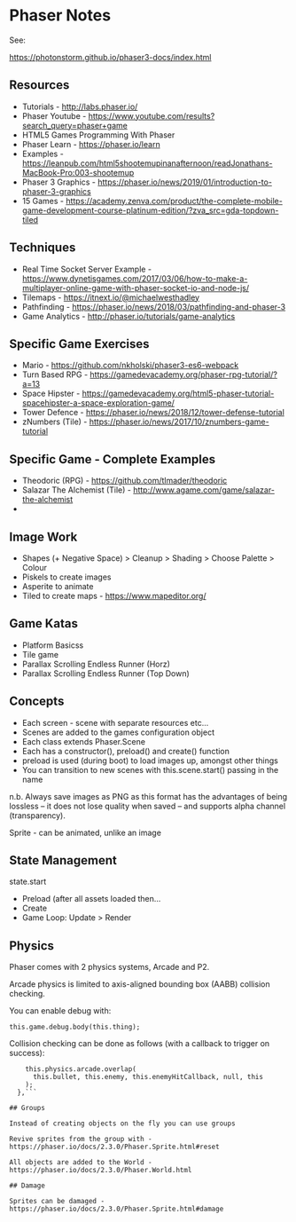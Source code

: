 # Phaser Notes

See: 

https://photonstorm.github.io/phaser3-docs/index.html

## Resources

* Tutorials - http://labs.phaser.io/
* Phaser Youtube - https://www.youtube.com/results?search_query=phaser+game
* HTML5 Games Programming With Phaser 
* Phaser Learn - https://phaser.io/learn
* Examples - https://leanpub.com/html5shootemupinanafternoon/readJonathans-MacBook-Pro:003-shootemup
* Phaser 3 Graphics - https://phaser.io/news/2019/01/introduction-to-phaser-3-graphics
* 15 Games - https://academy.zenva.com/product/the-complete-mobile-game-development-course-platinum-edition/?zva_src=gda-topdown-tiled


## Techniques

* Real Time Socket Server Example - https://www.dynetisgames.com/2017/03/06/how-to-make-a-multiplayer-online-game-with-phaser-socket-io-and-node-js/
* Tilemaps - https://itnext.io/@michaelwesthadley
* Pathfinding - https://phaser.io/news/2018/03/pathfinding-and-phaser-3
* Game Analytics - http://phaser.io/tutorials/game-analytics

## Specific Game Exercises

* Mario - https://github.com/nkholski/phaser3-es6-webpack
* Turn Based RPG - https://gamedevacademy.org/phaser-rpg-tutorial/?a=13
* Space Hipster - https://gamedevacademy.org/html5-phaser-tutorial-spacehipster-a-space-exploration-game/
* Tower Defence - https://phaser.io/news/2018/12/tower-defense-tutorial
* zNumbers (Tile) - https://phaser.io/news/2017/10/znumbers-game-tutorial

## Specific Game - Complete Examples

* Theodoric (RPG) - https://github.com/tlmader/theodoric
* Salazar The Alchemist (Tile) - http://www.agame.com/game/salazar-the-alchemist
* 

## Image Work

* Shapes (+ Negative Space) > Cleanup > Shading > Choose Palette > Colour
* Piskels to create images
* Asperite to animate
* Tiled to create maps - https://www.mapeditor.org/

## Game Katas

* Platform Basicss
* Tile game
* Parallax Scrolling Endless Runner (Horz)
* Parallax Scrolling Endless Runner (Top Down)

## Concepts

* Each screen - scene with separate resources etc...
* Scenes are added to the games configuration object
* Each class extends Phaser.Scene
* Each has a constructor(), preload() and create() function
* preload is used (during boot) to load images up, amongst other things
* You can transition to new scenes with this.scene.start() passing in the name

n.b. Always save images as PNG as this format has the advantages of being lossless – it does not lose quality when saved – and supports alpha channel (transparency).

Sprite - can be animated, unlike an image

## State Management

state.start
* Preload (after all assets loaded then...
* Create
* Game Loop: Update > Render

## Physics

Phaser comes with 2 physics systems, Arcade and P2.

Arcade physics is limited to axis-aligned bounding box (AABB) collision checking.

You can enable debug with:

```this.game.debug.body(this.thing);```

Collision checking can be done as follows (with a callback to trigger on success):

```update: function () {
    this.physics.arcade.overlap(
      this.bullet, this.enemy, this.enemyHitCallback, null, this
    );
  },```

## Groups

Instead of creating objects on the fly you can use groups

Revive sprites from the group with - https://phaser.io/docs/2.3.0/Phaser.Sprite.html#reset

All objects are added to the World - https://phaser.io/docs/2.3.0/Phaser.World.html

## Damage

Sprites can be damaged - https://phaser.io/docs/2.3.0/Phaser.Sprite.html#damage








